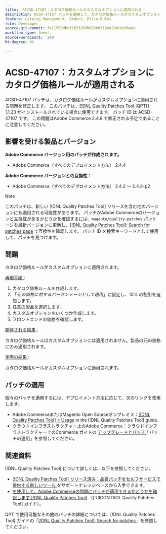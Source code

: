 ```yaml
---
title: 「ACSD-47107：カタログ価格ルールがカスタムオプションに適用される」
description: ACSD-47107 パッチを適用して、カタログ価格ルールがカスタムオプションに適用されるAdobe Commerceの問題を修正してください。
feature: Catalog Management, Orders, Price Rules
role: Developer
source-git-commit: fe11599dbef283326db029b0312ad290cde0ba0a
workflow-type: tm+mt
source-wordcount: '348'
ht-degree: 0%

---
```


# ACSD-47107：カスタムオプションにカタログ価格ルールが適用される

ACSD-47107 パッチは、カタログ価格ルールがカスタムオプションに適用される問題を修正します。 このパッチは、[[!DNL Quality Patches Tool (QPT)]](https://experienceleague.adobe.com/ja/docs/commerce-knowledge-base/kb/announcements/commerce-announcements/magento-quality-patches-released-new-tool-to-self-serve-quality-patches) 1.1.23 がインストールされている場合に使用できます。 パッチ ID は ACSD-47107 です。 この問題はAdobe Commerce 2.4.6 で修正される予定であることに注意してください。

## 影響を受ける製品とバージョン

**Adobe Commerce バージョン用のパッチが作成されます。**

* Adobe Commerce（すべてのデプロイメント方法） 2.4.4

**Adobe Commerce バージョンとの互換性：**

* Adobe Commerce（すべてのデプロイメント方法） 2.4.2 ～ 2.4.4-p2

>[!NOTE]
>
>このパッチは、新しい [!DNL Quality Patches Tool] リリースを含む他のバージョンにも適用される可能性があります。 パッチがAdobe Commerceのバージョンと互換性があるかどうかを確認するには、`magento/quality-patches` パッケージを最新バージョンに更新し、[[!DNL Quality Patches Tool]: Search for patches page](https://experienceleague.adobe.com/tools/commerce-quality-patches/index.html?lang=ja) で互換性を確認します。 パッチ ID を検索キーワードとして使用して、パッチを見つけます。

## 問題

カタログ価格ルールがカスタムオプションに適用されます。

<u> 再現手順 </u>:

1. カタログ価格ルールを作成します。
1. 「*元の価格に対するパーセンテージとして適用*」に設定し、10% の割引を追加します。
1. 任意の製品を選択します。
1. カスタムオプションをいくつか作成します。
1. フロントエンドの価格を確認します。

<u> 期待される結果 </u>:

カタログ価格ルールはカスタムオプションには適用されません。製品の元の価格にのみ適用されます。

<u> 実際の結果 </u>:

カタログ価格ルールがカスタムオプションに適用されます。

## パッチの適用

個々のパッチを適用するには、デプロイメント方法に応じて、次のリンクを使用します。

* Adobe CommerceまたはMagento Open Sourceオンプレミス：[[!DNL Quality Patches Tool] > Usage](/help/tools/quality-patches-tool/usage.md) in the [!DNL Quality Patches Tool] guide.
* クラウドインフラストラクチャー上のAdobe Commerce：クラウドインフラストラクチャー上のCommerce ガイドの [ アップグレードとパッチ ](https://experienceleague.adobe.com/docs/commerce-cloud-service/user-guide/develop/upgrade/apply-patches.html?lang=ja)/ パッチの適用」を参照してください。

## 関連資料

[!DNL Quality Patches Tool] について詳しくは、以下を参照してください。

* [[!DNL Quality Patches Tool]  リリース済み：品質パッチをセルフサービスで提供する新しいツール ](https://experienceleague.adobe.com/ja/docs/commerce-knowledge-base/kb/announcements/commerce-announcements/magento-quality-patches-released-new-tool-to-self-serve-quality-patches) をサポートナレッジベースから入手できます。
* [ を使用して、Adobe Commerceの問題にパッチが適用できるかどうかを確認します  [!DNL Quality Patches Tool]](/help/tools/quality-patches-tool/patches-available-in-qpt/check-patch-for-magento-issue-with-magento-quality-patches.md) （[!UICONTROL Quality Patches Tool] ガイド）。


QPT で使用可能なその他のパッチの詳細については、[!DNL Quality Patches Tool] ガイドの「[[!DNL Quality Patches Tool]: Search for patches](https://experienceleague.adobe.com/tools/commerce-quality-patches/index.html?lang=ja)」を参照してください。
